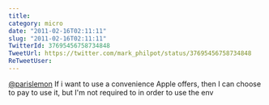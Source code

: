 ```yaml
---
title: 
category: micro
date: "2011-02-16T02:11:11"
slug: "2011-02-16T02:11:11"
TwitterId: 37695456758734848
TweetUrl: https://twitter.com/mark_philpot/status/37695456758734848
ReTweetUser: 
---
```


[@parislemon](https://twitter.com/parislemon) If i want to use a convenience Apple offers, then I can choose to pay to use it, but I'm not required to in order to use the env